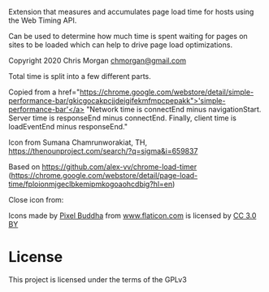 Extension that measures and accumulates page load time for hosts using the Web Timing API.

Can be used to determine how much time is spent waiting for pages on sites to be loaded
which can help to drive page load optimizations.

Copyright 2020 Chris Morgan <chmorgan@gmail.com>

Total time is split into a few different parts.

Copied from a href="https://chrome.google.com/webstore/detail/simple-performance-bar/gkicgocakpcjjdeigifekmfmpcpepakk">'simple-performance-bar'</a>
"Network time is connectEnd minus navigationStart. Server time is responseEnd minus connectEnd. Finally, client time is loadEventEnd minus responseEnd."

Icon from Sumana Chamrunworakiat, TH, https://thenounproject.com/search/?q=sigma&i=659837

Based on https://github.com/alex-vv/chrome-load-timer (https://chrome.google.com/webstore/detail/page-load-time/fploionmjgeclbkemipmkogoaohcdbig?hl=en)

Close icon from:
<div>Icons made by <a href="http://www.flaticon.com/authors/pixel-buddha" title="Pixel Buddha">Pixel Buddha</a> from <a href="http://www.flaticon.com" title="Flaticon">www.flaticon.com</a> is licensed by <a href="http://creativecommons.org/licenses/by/3.0/" title="Creative Commons BY 3.0" target="_blank">CC 3.0 BY</a></div>

# License
This project is licensed under the terms of the GPLv3
